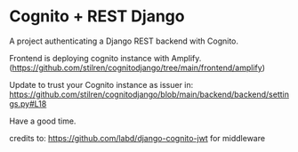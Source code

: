 # Cognito + REST Django
A project authenticating a Django REST backend with Cognito.

Frontend is deploying cognito instance with Amplify. (https://github.com/stilren/cognitodjango/tree/main/frontend/amplify)

Update to trust your Cognito instance as issuer in: https://github.com/stilren/cognitodjango/blob/main/backend/backend/settings.py#L18

Have a good time.

credits to:
https://github.com/labd/django-cognito-jwt for middleware
